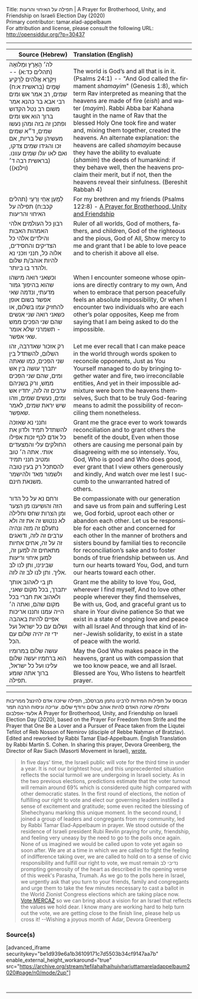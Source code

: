 <html>
<head></head>
<body>
Title: תפילה על האיחוי והרעות | A Prayer for Brotherhood, Unity, and Friendship on Israeli Election Day (2020)<br />
Primary contributor: tamar.elad-appelbaum<br />
For attribution and license, please consult the following URL: <a href="http://opensiddur.org/?p=30437">http://opensiddur.org/?p=30437</a>
<p />
<hr />

<table style="margin-left: auto;margin-right: auto;" class="draggable">
<thead><tr><th id="x" style="text-align: right;">Source (Hebrew)</th><th style="text-align: left;">Translation (English)</th></tr></thead>
<tbody>
<tr><td style="vertical-align:top;">
<div class="liturgy" lang="he" style="font-size: 1em;">
לה׳ הָאָרֶץ וּמְלוֹאָהּ <span class="citation">(תהלים כד:א)</span> --
וַיִּקְרָא אֱלֹהִים לָרָקִיעַ שָׁמָיִם <span class="citation">(בראשית א:ח)</span> 
שמים, רב אמר אש ומים 
רבי אבא בר כהנא אמר משום רב
נטל הקדוש ברוך הוא אש ומים 
ופתכן זה בזה ומהן נעשו שמים, 
ד״א 
שמים מעשיהן של בריות, 
אם זכו והגידו שמים צדקו, 
ואם לאו יגלו שמים עוונו. 
<span class="citation">(בראשית רבה ד׳ (וילנא))</span>
</span></div></td>
 
<td style="vertical-align:top;">
<div class="english" lang="en" style="font-size: 1em; margin-top: 18px;">
The world is God’s and all that is in it. <span class="citation">(Psalms 24:1)</span> --
"And God called the firmament <em>shamayim</em>" <span class="citation">(Genesis 1:8)</span>, 
which term Rav interpreted as meaning that the heavens are made of fire (<em>eish</em>) and water (<em>mayim</em>). 
Rabbi Abba bar Kahana taught in the name of Rav 
that the blessed Holy One took fire and water 
and, mixing them together, created the heavens. 
An alternate explanation: 
the heavens are called <em>shamayim</em> because they have the ability to evaluate (<em>shamim</em>) the deeds of humankind: 
if they behave well, then the heavens proclaim their merit, 
but if not, then the heavens reveal their sinfulness. 
<span class="citation">(Bereshit Rabbah 4)</span>
</div></td></tr>


<tr><td style="vertical-align:top;">
<div class="liturgy" lang="he">
לְמַעַן אַחַי וְרֵעָי <span class="citation">(תהלים קכב:ח)</span>
תפילה על האיחוי והריעות
</span></div></td>
 
<td style="vertical-align:top;">
<div class="english" lang="en">
For my brethren and my friends <span class="citation">(Psalms 122:8)</span> -
<u>A Prayer for Brotherhood, Unity and Friendship</u>
</div></td></tr>


<tr><td style="vertical-align:top;">
<div class="liturgy" lang="he">
רבון כל העולמים 
אלהי האמהות האבות והילדים 
אלהי כל הצדיקים והחסידים, אלוה כל, 
חנני וזכני נא להיות אוהב/ת שלום ולהדר בו ביותר.
</span></div></td>
 
<td style="vertical-align:top;">
<div class="english" lang="en">
Ruler of all worlds,
God of mothers, fathers, and children,
God of the righteous and the pious, God of All,
Show mercy to me and grant that I be able to love peace and to cherish it above all else.
</div></td></tr>


<tr><td style="vertical-align:top;">
<div class="liturgy" lang="he">
וכשאני רואה מישהו שהוא בהיפוך גמור מדעתי, 
ונדמה שאי אפשר בשום אופן להחזיק עמו בשלום, 
או כשאני רואה שני אנשים שהם שני הפכים ממש - 
תשמרני שלא אומר שאי אפשר.
</span></div></td>
 
<td style="vertical-align:top;">
<div class="english" lang="en">
When I encounter someone whose opinions are directly contrary to my own,
And when to embrace that person peacefully feels an absolute impossibility,
Or when I encounter two individuals who are each other’s polar opposites,
Keep me from saying that I am being asked to do the impossible.
</div></td></tr>


<tr><td style="vertical-align:top;">
<div class="liturgy" lang="he">
רק אזכור שאדרבה, זהו השלום, להשתדל בין שני הפכים, 
כמו שאתה יתברך עושה בין אש ומים, שהם שני הפכים ממש, 
ורק בשניהם ערבים זה לזה, יחדיו אש ומים, נעשים שמים, 
וזהו שיש יראת שמים, לאמר שאפשר.
</span></div></td>
 
<td style="vertical-align:top;">
<div class="english" lang="en">
Let me ever recall that I can make peace in the world through words spoken to reconcile opponents,
Just as You Yourself managed to do by bringing together water and fire, two irreconcilable entities,
And yet in their impossible admixture were born the heavens themselves,
Such that to be truly God-fearing means to admit the possibility of reconciling them nonetheless.
</div></td></tr>


<tr><td style="vertical-align:top;">
<div class="liturgy" lang="he">
וחנני נא שאזכה להשתדל תמיד ולדון את כל אדם לכף זכות 
אפילו החולקים עלי והמצעדים אותי. 
אתה ה׳ טוב ומטיב חנני תמיד להסתכל רק בעין טובה 
ולשמור מאד ולהישמר משנאת חינם.
</span></div></td>
 
<td style="vertical-align:top;">
<div class="english" lang="en">
Grant me the grace ever to work towards reconciliation and to grant others the benefit of the doubt,
Even when those others are causing me personal pain by disagreeing with me so intensely.
You, God, Who is good and Who does good, ever grant that I view others generously and kindly,
And watch over me lest I succumb to the unwarranted hatred of others.
</div></td></tr>


<tr><td style="vertical-align:top;">
<div class="liturgy" lang="he">
ורחם נא על כל הדור הזה והושיענו מן הצער ומן הצרות 
שחס וחלילה לא ננטוש זה את זה ולא נתעלם זה מזה 
ונהיה ערבים זה לזה, ודואגים זה על זה, 
אחים אחיות מתאחים זה למען זה, 
למען איחוי וריעות שבינינו, 
ותן לנו לב אליך. ותן לנו לב זה לזה.
</span></div></td>
 
<td style="vertical-align:top;">
<div class="english" lang="en">
Be compassionate with our generation and save us from pain and suffering
Lest we, God forbid, uproot each other or abandon each other.
Let us be responsible for each other and concerned for each other
In the manner of brothers and sisters bound by familial ties to reconcile 
for reconciliation’s sake and to foster bonds of true friendship between us.
And turn our hearts toward You, God, and turn our hearts toward each other.
</div></td></tr>


<tr><td style="vertical-align:top;">
<div class="liturgy" lang="he">
תן בי לאהוב אותך יתברך, בכל מקום שאני, 
ולאהוב את חברי בכל מקום שהם, 
ואתה ה׳ הייה עמנו וחננו אריכות אפיים 
להיות באהבה ושלום עם כל ישראל 
ועל ידי זה יהיה שלום עם הכל.
</span></div></td>
 
<td style="vertical-align:top;">
<div class="english" lang="en">
Grant me the ability to love You, God, wherever I find myself,
And to love other people wherever they find themselves,
Be with us, God, and graceful grant us to share in Your divine patience
So that we exist in a state of ongoing love and peace with all Israel
And through that kind of inner-Jewish solidarity, to exist in a state of peace with the world.
</div></td></tr>


<tr><td style="vertical-align:top;">
<div class="liturgy" lang="he">
עושה שלום במרומיו הוא ברחמיו 
יעשה שלום עלינו ועל כל ישראל, 
ברוך אתה שומע תפילה.
</span></div></td>
 
<td style="vertical-align:top;">
<div class="english" lang="en">
May the God Who makes peace in the heavens,
grant us with compassion that we too know peace, we and all Israel.
Blessed are You, Who listens to heartfelt prayer.
</div></td></tr>
</tbody></table>

<hr />

<span class="hebrew" lang="he">מבוסס על תפילות המידות לרבינו נחמן מברסלב, תפילה שיזכה אדם להינצל ממריבות ותפילה שיזכה האדם להיות אוהב שלום ורודף שלום. עריכה וניסוח הרבה תמר אלעד-אפלבום</span> A Prayer for Brotherhood, Unity, and Friendship on Israeli Election Day (2020), based on the Prayer For Freedom from Strife and the Prayer that One Be a Lover and a Pursuer of Peace taken from the Liqutei Tefilot of Reb Nosson of Nemirov (disciple of Rebbe Naḥman of Bratzlav). Edited and reworked by Rabbi Tamar Elad-Appelbaum. English Translation by Rabbi Martin S. Cohen. In sharing this prayer, Devora Greenberg, the Director of Rav Siach (Masorti Movement in Israel), <a href="http://messages.responder.co.il/4472827/174222373/4f3e021bb3685e951a57191f6d441faa">wrote</a>,

<blockquote>
In five days' time, the Israeli public will vote for the third time in under a year. It is not our brightest hour, and this unprecedented situation reflects the social turmoil we are undergoing in Israeli society. As in the two previous elections, predictions estimate that the voter turnout will remain around 69% which is considered quite high compared with other democratic states. In the first round of elections, the notion of fulfilling our right to vote and elect our governing leaders instilled a sense of excitement and gratitude; some even recited the blessing of Shehechyanu marking this unique moment. In the second round, I joined a group of leaders and congregants from my community, led by Rabbi Tamar Elad-Appelbaum in prayer. We stood outside of the residence of Israeli president Rubi Revlin praying for unity, friendship, and feeling very uneasy by the need to go to the polls once again. None of us imagined we would be called upon to vote yet again so soon after. We are at a time in which we are called to fight the feeling of indifference taking over, we are called to hold on to a sense of civic responsibility and fulfill our right to vote, we must remain נדיבי לב prompting generosity of the heart as described in the opening verse of this week's Parasha, Trumah. As we go to the polls here in Israel, we urgently ask that you turn to your friends, family and congregants and urge them to take the few minutes necessary to cast a ballot in the World Zionist Congress elections which are taking place now. <a href="https://cp.responder.co.il/link.php?lid=18493997&sid=174222373&k=4f3e021bb3685e951a57191f6d441faa">Vote MERCAZ</a> so we can bring about a vision for an Israel that reflects the values we hold dear. I know many are working hard to help turn out the vote, we are getting close to the finish line, please help us cross it! --Wishing a joyous month of Adar, Devora Greenberg
</blockquote>

<h3>Source(s)</h3>

[advanced_iframe securitykey="be1d939e6a1b36109171c7d5503b34cf9147aa7b" enable_external_height_workaround="true" src="https://archive.org/stream/tefilahalhaihuivhariuttamareladappelbaum2020#page/n0/mode/2up"]

&nbsp;

<hr />

&nbsp;
</body>
</html>